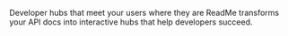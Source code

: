 Developer hubs that meet your users where they are
ReadMe transforms your API docs into interactive hubs that help developers succeed.